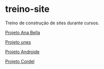 # treino-site
 Treino de construção de sites durante cursos.

<a href="https://felipevolpi-dev.github.io/treino-site/projeto-ana-bella/biografia.html">Projeto Ana Bella</a><br>

<a href="https://felipevolpi-dev.github.io/treino-site/projeto-unes/index.html">Projeto unes</a><br>

<a href="https://felipevolpi-dev.github.io/treino-site/projeto-androide-curso-em-video/android.html">Projeto Androide</a><br>

<a href="https://felipevolpi-dev.github.io/treino-site/projeto-cordel/index.html">Projeto Cordel</a><br>







